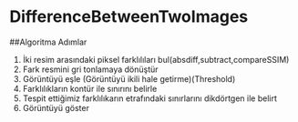 # DifferenceBetweenTwoImages
##Algoritma Adımlar
  1. İki resim arasındaki piksel farklılıları bul(absdiff,subtract,compareSSIM)
  2. Fark resmini gri tonlamaya dönüştür
  3. Görüntüyü eşle (Görüntüyü ikili hale getirme)(Threshold)
  4. Farklılıkların kontür ile sınırını belirle
  5. Tespit ettiğimiz farklılıkarın etrafındaki sınırlarını dikdörtgen ile belirt
  6. Görüntüyü göster
